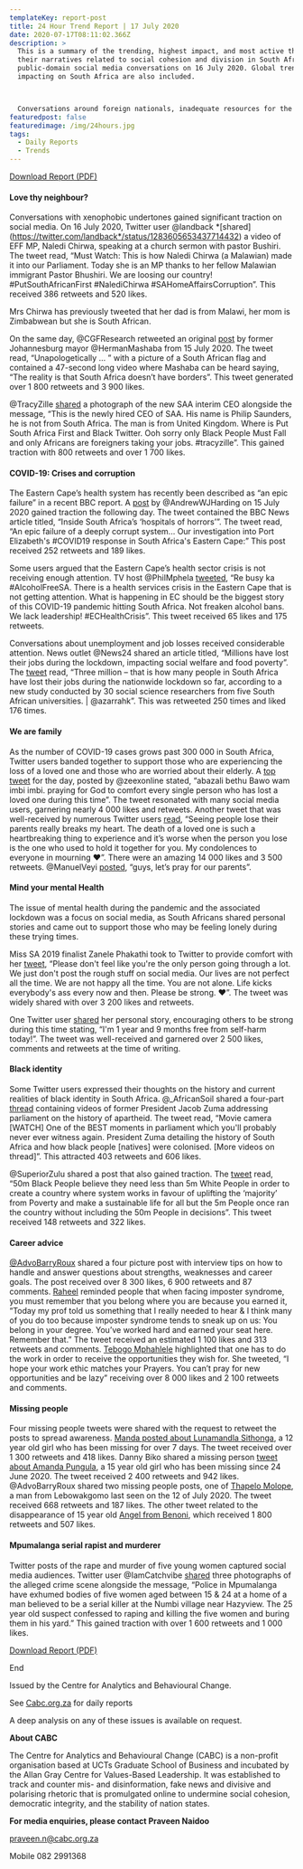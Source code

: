 ```yaml
---
templateKey: report-post
title: 24 Hour Trend Report | 17 July 2020
date: 2020-07-17T08:11:02.366Z
description: >
  This is a summary of the trending, highest impact, and most active themes and
  their narratives related to social cohesion and division in South African
  public-domain social media conversations on 16 July 2020. Global trends
  impacting on South Africa are also included.



  Conversations around foreign nationals, inadequate resources for the health sector and black identity politics captured the attention of social media users. These issues trended under top topics by volume, burst, reach and impact.
featuredpost: false
featuredimage: /img/24hours.jpg
tags:
  - Daily Reports
  - Trends
---
```

[Download Report (PDF)](https://drive.google.com/u/0/uc?id=1lpqUxduUZUYd4YabrCWL5DEjOQysTUu7&export=download)

#### Love thy neighbour?

Conversations with xenophobic undertones gained significant traction on social media. On 16 July 2020, Twitter user @landback *\[shared](https://twitter.com/landback*/status/1283605653437714432) a video of EFF MP, Naledi Chirwa, speaking at a church sermon with pastor Bushiri. The tweet read, “Must Watch: This is how Naledi Chirwa (a Malawian) made it into our Parliament. Today she is an MP thanks to her fellow Malawian immigrant Pastor Bhushiri. We are loosing our country! #PutSouthAfricanFirst #NalediChirwa #SAHomeAffairsCorruption”. This received 386 retweets and 520 likes.

Mrs Chirwa has previously tweeted that her dad is from Malawi, her mom is Zimbabwean but she is South African.

On the same day, @CGFResearch retweeted an original [post](https://twitter.com/HermanMashaba/status/1283318582064173056) by former Johannesburg mayor @HermanMashaba from 15 July 2020. The tweet read, “Unapologetically … ” with a picture of a South African flag and contained a 47-second long video where Mashaba can be heard saying, “The reality is that South Africa doesn’t have borders”. This tweet generated over 1 800 retweets and 3 900 likes.

@TracyZille [shared](https://twitter.com/TracyZille/status/1283789002215231490) a photograph of the new SAA interim CEO alongside the message, “This is the newly hired CEO of SAA. His name is Philip Saunders, he is not from South Africa. The man is from United Kingdom. Where is Put South Africa First and Black Twitter. Ooh sorry only Black People Must Fall and only Africans are foreigners taking your jobs. #tracyzille”. This gained traction with 800 retweets and over 1 700 likes.

#### [](<>)COVID-19[](<>): Crises and corruption

The Eastern Cape’s health system has recently been described as “an epic failure” in a recent BBC report. A [post](https://twitter.com/AndrewWJHarding/status/1283266209748844544) by @AndrewWJHarding on 15 July 2020 gained traction the following day. The tweet contained the BBC News article titled, “Inside South Africa’s ‘hospitals of horrors’”. The tweet read, “An epic failure of a deeply corrupt system... Our investigation into Port Elizabeth's #COVID19 response in South Africa's Eastern Cape:” This post received 252 retweets and 189 likes.

Some users argued that the Eastern Cape’s health sector crisis is not receiving enough attention. TV host @PhilMphela [tweeted](https://twitter.com/PhilMphela/status/1283709395059331072), “Re busy ka #AlcoholFreeSA. There is a health services crisis in the Eastern Cape that is not getting attention. What is happening in EC should be the biggest story of this COVID-19 pandemic hitting South Africa. Not freaken alcohol bans. We lack leadership! #ECHealthCrisis”. This tweet received 65 likes and 175 retweets.

Conversations about unemployment and job losses received considerable attention. News outlet @News24 shared an article titled, “Millions have lost their jobs during the lockdown, impacting social welfare and food poverty”. The [tweet](https://twitter.com/News24/status/1283638744596336641) read, “Three million – that is how many people in South Africa have lost their jobs during the nationwide lockdown so far, according to a new study conducted by 30 social science researchers from five South African universities. | @azarrahk”. This was retweeted 250 times and liked 176 times.

#### We are family

As the number of COVID-19 cases grows past 300 000 in South Africa, Twitter users banded together to support those who are experiencing the loss of a loved one and those who are worried about their elderly. A [top tweet](https://twitter.com/zeexonline/status/1283732352359976960) for the day, posted by @zeexonline stated, “abazali bethu Bawo wam imbi imbi. praying for God to comfort every single person who has lost a loved one during this time”. The tweet resonated with many social media users, garnering nearly 4 000 likes and retweets. Another tweet that was well-received by numerous Twitter users [read](https://twitter.com/beauteabyzee/status/1283727456323678208), “Seeing people lose their parents really breaks my heart. The death of a loved one is such a heartbreaking thing to experience and it’s worse when the person you lose is the one who used to hold it together for you. My condolences to everyone in mourning ♥”. There were an amazing 14 000 likes and 3 500 retweets. @ManuelVeyi [posted](https://twitter.com/ManuelVeyi/status/1283696166555856896), “guys, let’s pray for our parents”.

#### Mind your mental Health

The issue of mental health during the pandemic and the associated lockdown was a focus on social media, as South Africans shared personal stories and came out to support those who may be feeling lonely during these trying times.

Miss SA 2019 finalist Zanele Phakathi took to Twitter to provide comfort with her [tweet](https://twitter.com/ZazaPhakathi/status/1283620357451251712), “Please don't feel like you're the only person going through a lot. We just don't post the rough stuff on social media. Our lives are not perfect all the time. We are not happy all the time. You are not alone. Life kicks everybody's ass every now and then. Please be strong. ❤”. The tweet was widely shared with over 3 200 likes and retweets.

One Twitter user [shared](https://twitter.com/_awuvuyxna/status/1283522774871478272) her personal story, encouraging others to be strong during this time stating, “I'm 1 year and 9 months free from self-harm today!”. The tweet was well-received and garnered over 2 500 likes, comments and retweets at the time of writing.

#### Black identity

Some Twitter users expressed their thoughts on the history and current realities of black identity in South Africa. @_AfricanSoil shared a four-part [thread](https://twitter.com/_AfricanSoil/status/1283367415678730240) containing videos of former President Jacob Zuma addressing parliament on the history of apartheid. The tweet read, “Movie camera \[WATCH] One of the BEST moments in parliament which you'll probably never ever witness again. President Zuma detailing the history of South Africa and how black people \[natives] were colonised. \[More videos on thread]”. This attracted 403 retweets and 606 likes.

@SuperiorZulu shared a post that also gained traction. The [tweet](https://twitter.com/SuperiorZulu/status/1283492276115734529) read, “50m Black People believe they need less than 5m White People in order to create a country where system works in favour of uplifting the ‘majority’ from Poverty and make a sustainable life for all but the 5m People once ran the country without including the 50m People in decisions”. This tweet received 148 retweets and 322 likes.

#### Career advice

[@AdvoBarryRoux](https://twitter.com/AdvoBarryRoux/status/1283624566040952832) shared a four picture post with interview tips on how to handle and answer questions about strengths, weaknesses and career goals. The post received over 8 300 likes, 6 900 retweets and 87 comments. [Raheel](https://twitter.com/raheelwaja/status/1283655573360324608) reminded people that when facing imposter syndrome, you must remember that you belong where you are because you earned it, “Today my prof told us something that I really needed to hear & I think many of you do too because imposter syndrome tends to sneak up on us: You belong in your degree. You’ve worked hard and earned your seat here. Remember that.” The tweet received an estimated 1 100 likes and 313 retweets and comments. [Tebogo Mphahlele](https://twitter.com/Tebo_Mphahlele/status/1283762928555036674) highlighted that one has to do the work in order to receive the opportunities they wish for. She tweeted, “I hope your work ethic matches your Prayers. You can’t pray for new opportunities and be lazy” receiving over 8 000 likes and 2 100 retweets and comments.

#### [](<>)Missing people[](<>)

Four missing people tweets were shared with the request to retweet the posts to spread awareness. [Manda posted about Lunamandla Sithonga](https://twitter.com/Manda04866374/status/1283711680967573506), a 12 year old girl who has been missing for over 7 days. The tweet received over 1 300 retweets and 418 likes. Danny Biko shared a missing person [tweet about Amanda Pungula](https://twitter.com/iam_DannyBiko/status/1283671310724464640), a 15 year old girl who has been missing since 24 June 2020. The tweet received 2 400 retweets and 942 likes. @AdvoBarryRoux shared two missing people posts, one of [Thapelo Molope](https://twitter.com/AdvoBarryRoux/status/1283793513881141248/photo/1), a man from Lebowakgomo last seen on the 12 of July 2020. The tweet received 668 retweets and 187 likes. The other tweet related to the disappearance of 15 year old [Angel from Benoni](https://twitter.com/AdvoBarryRoux/status/1283710716273397764), which received 1 800 retweets and 507 likes.

#### [](<>)Mpumalanga serial rapist and murderer[](<>)

Twitter posts of the rape and murder of five young women captured social media audiences. Twitter user @IamCatchvibe [shared](https://twitter.com/IamCatchvibe/status/1283689084599316480) three photographs of the alleged crime scene alongside the message, “Police in Mpumalanga have exhumed bodies of five women aged between 15 & 24 at a home of a man believed to be a serial killer at the Numbi village near Hazyview. The 25 year old suspect confessed to raping and killing the five women and buring them in his yard.” This gained traction with over 1 600 retweets and 1 000 likes.

[Download Report (PDF)](https://drive.google.com/u/0/uc?id=1lpqUxduUZUYd4YabrCWL5DEjOQysTUu7&export=download)

End[](<>)

Issued by the Centre for Analytics and Behavioural Change.

See [Cabc.org.za](http://cabc.org.za/) for daily reports

A deep analysis on any of these issues is available on request.

**About CABC**

The Centre for Analytics and Behavioural Change (CABC) is a non-profit organisation based at UCTs Graduate School of Business and incubated by the Allan Gray Centre for Values-Based Leadership. It was established to track and counter mis- and disinformation, fake news and divisive and polarising rhetoric that is promulgated online to undermine social cohesion, democratic integrity, and the stability of nation states.

**For media enquiries, please contact Praveen Naidoo**

[praveen.n@cabc.org.za](mailto:praveennaidoo123@gmail.com)

Mobile 082 2991368